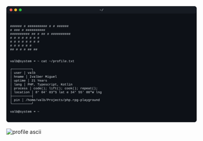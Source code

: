 <img src="./assets/profile-info.svg" width="820" alt="Terminal SVG"/>

![profile ascii](https://valb-mig.vercel.app/api)